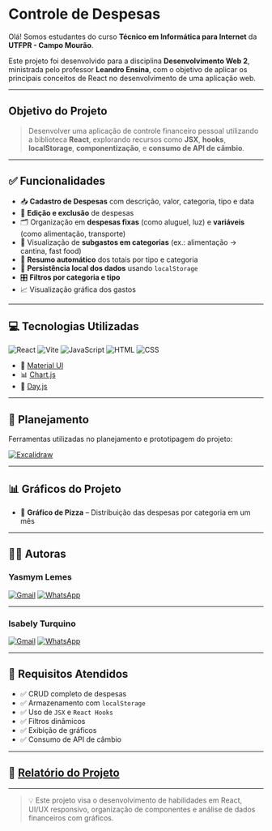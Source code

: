 #  Controle de Despesas

Olá! Somos estudantes do curso **Técnico em Informática para Internet** da **UTFPR - Campo Mourão**.

Este projeto foi desenvolvido para a disciplina **Desenvolvimento Web 2**, ministrada pelo professor **Leandro Ensina**, com o objetivo de aplicar os principais conceitos de React no desenvolvimento de uma aplicação web.

---

##  Objetivo do Projeto

> Desenvolver uma aplicação de controle financeiro pessoal utilizando a biblioteca **React**, explorando recursos como **JSX**, **hooks**, **localStorage**, **componentização**, e **consumo de API de câmbio**.

---

## ✅ Funcionalidades

- 📥 **Cadastro de Despesas** com descrição, valor, categoria, tipo e data  
- 🔁 **Edição e exclusão** de despesas  
- 🗂️ Organização em **despesas fixas** (como aluguel, luz) e **variáveis** (como alimentação, transporte)  
- 🍔 Visualização de **subgastos em categorias** (ex.: alimentação → cantina, fast food)  
- 🧮 **Resumo automático** dos totais por tipo e categoria  
- 💾 **Persistência local dos dados** usando `localStorage`  
- 🎛️ **Filtros por categoria e tipo**  
- 📈 Visualização gráfica dos gastos

---

## 💻 Tecnologias Utilizadas

![React](https://skillicons.dev/icons?i=react)
![Vite](https://skillicons.dev/icons?i=vite)
![JavaScript](https://skillicons.dev/icons?i=javascript)
![HTML](https://skillicons.dev/icons?i=html)
![CSS](https://skillicons.dev/icons?i=css)

- 🧰 [Material UI](https://mui.com)  
- 📊 [Chart.js](https://www.chartjs.org)  
- 📅 [Day.js](https://day.js.org)

---

## 🧠 Planejamento

Ferramentas utilizadas no planejamento e prototipagem do projeto:
 
[![Excalidraw](https://img.shields.io/badge/-Excalidraw-%231E1E1E?style=for-the-badge&logo=excalidraw&logoColor=white)](https://excalidraw.com)

---

## 📊 Gráficos do Projeto

- 🥧 **Gráfico de Pizza** – Distribuição das despesas por categoria em um mês  
---

## 👩‍💻 Autoras

### Yasmym Lemes

[![Gmail](https://img.shields.io/badge/-Gmail-%23333?style=for-the-badge&logo=gmail&logoColor=white)](mailto:ylemes@alunos.utfpr.edu.br)
[![WhatsApp](https://img.shields.io/badge/-WhatsApp-%234CBB87?style=for-the-badge&logo=whatsapp&logoColor=white)](https://wa.me/5541996386250)

---

### Isabely Turquino

[![Gmail](https://img.shields.io/badge/-Gmail-%23333?style=for-the-badge&logo=gmail&logoColor=white)](mailto:isabelyturquino@alunos.utfpr.edu.br)
[![WhatsApp](https://img.shields.io/badge/-WhatsApp-%234CBB87?style=for-the-badge&logo=whatsapp&logoColor=white)](https://wa.me/554499755563)

---

## 📎 Requisitos Atendidos

- ✅ CRUD completo de despesas  
- ✅ Armazenamento com `localStorage`  
- ✅ Uso de `JSX` e `React Hooks`  
- ✅ Filtros dinâmicos  
- ✅ Exibição de gráficos  
- ✅ Consumo de API de câmbio

---

## 📄 [Relatório do Projeto](relatorio.md)

---

> 💡 Este projeto visa o desenvolvimento de habilidades em React, UI/UX responsivo, organização de componentes e análise de dados financeiros com gráficos.
